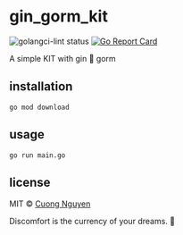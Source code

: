 # gin_gorm_kit

![golangci-lint status](https://github.com/103cuong/gin_gorm_kit/workflows/golangci-lint/badge.svg)
[![Go Report Card](https://goreportcard.com/badge/github.com/103cuong/gin_gorm_kit)](https://goreportcard.com/report/github.com/103cuong/gin_gorm_kit)

A simple KIT with gin 💌 gorm

## installation

```shell script
go mod download
```

## usage

```shell script
go run main.go
```

## license

MIT © [Cuong Nguyen](https://www.linkedin.com/in/cuong9/)


<!-- INSPIRATIONAL_QUOTE_START -->
Discomfort is the currency of your dreams.
🦖
<!-- INSPIRATIONAL_QUOTE_END -->
